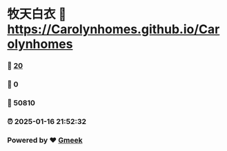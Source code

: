 # 牧天白衣 :link: https://Carolynhomes.github.io/Carolynhomes 
### :page_facing_up: [20](https://Carolynhomes.github.io/Carolynhomes/tag.html) 
### :speech_balloon: 0 
### :hibiscus: 50810 
### :alarm_clock: 2025-01-16 21:52:32 
### Powered by :heart: [Gmeek](https://github.com/Meekdai/Gmeek)
